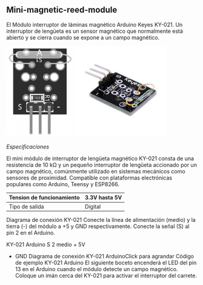 ## Mini-magnetic-reed-module




El Módulo interruptor de láminas magnético Arduino Keyes KY-021. Un interruptor de lengüeta es un sensor magnético que normalmente está abierto y se cierra cuando se expone a un campo magnético.


![ScreenShot](1.png)
![](2.jpg)



*Especificaciones*

El mini módulo de interruptor de lengüeta magnético KY-021 consta de una resistencia de 10 kΩ y un pequeño interruptor de lengüeta accionado por un campo magnético, comúnmente utilizado en sistemas mecánicos como sensores de proximidad. Compatible con plataformas electrónicas populares como Arduino, Teensy y ESP8266.





| Tension de funcionamiento | 3.3V hasta 5V |
|---------------------------|---------------|
| Tipo de salida            | Digital       |




Diagrama de conexión KY-021
Conecte la línea de alimentación (medio) y la tierra (-) del módulo a +5 y GND respectivamente. Conecte la señal (S) al pin 2 en el Arduino.

KY-021	Arduino
S	2
medio	+ 5V
-	GND
Diagrama de conexión KY-021 ArduinoClick para agrandar
Código de ejemplo KY-021 Arduino
El siguiente boceto encenderá el LED del pin 13 en el Arduino cuando el módulo detecte un campo magnético. Coloque un imán cerca del KY-021 para activar el interruptor del carrete.

